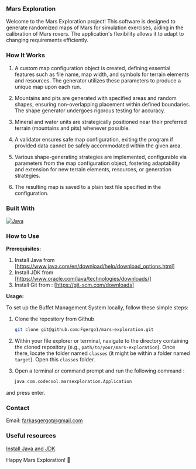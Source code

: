 ### Mars Exploration
Welcome to the Mars Exploration project! This software is designed to generate randomized maps of Mars for simulation exercises, aiding in the calibration of Mars rovers. The application's flexibility allows it to adapt to changing requirements efficiently.

### How It Works
1. A custom map configuration object is created, defining essential features such as file name, map width, and symbols for terrain elements and resources. The generator utilizes these parameters to produce a unique map upon each run.

2. Mountains and pits are generated with specified areas and random shapes, ensuring non-overlapping placement within defined boundaries. The shape generator undergoes rigorous testing for accuracy.

3. Mineral and water units are strategically positioned near their preferred terrain (mountains and pits) whenever possible.

4. A validator ensures safe map configuration, exiting the program if provided data cannot be safely accommodated within the given area.

5. Various shape-generating strategies are implemented, configurable via parameters from the map configuration object, fostering adaptability and extension for new terrain elements, resources, or generation strategies.

6. The resulting map is saved to a plain text file specified in the configuration.


### Built With
[![Java](https://skillicons.dev/icons?i=java&theme=light)](https://skillicons.dev)

### How to Use

**Prerequisites:**

1. Install Java from [https://www.java.com/en/download/help/download_options.html]
2. Install JDK from [https://www.oracle.com/java/technologies/downloads/]
3. Install Git from : [https://git-scm.com/downloads]


**Usage:**

To set up the Buffet Management System locally, follow these simple steps:

1. Clone the repository from Github
   ```sh
   git clone git@github.com:Fgergo1/mars-exploration.git
   ```
2. Within your file explorer or terminal, navigate to the directory containing the cloned repository (e.g., `path/to/your/mars-exploration`).
   Once there, locate the folder named `classes` (it might be within a folder named `target`). Open this `classes` folder.

3. Open a terminal or command prompt and run the following command :
```sh
   java com.codecool.marsexploration.Application
   ```
and press enter.


### Contact

Email: farkasgergot@gmail.com


### Useful resources

[Install Java and JDK](https://www.youtube.com/watch?v=SQykK40fFds&t=1s)

Happy Mars Exploration! 🚀